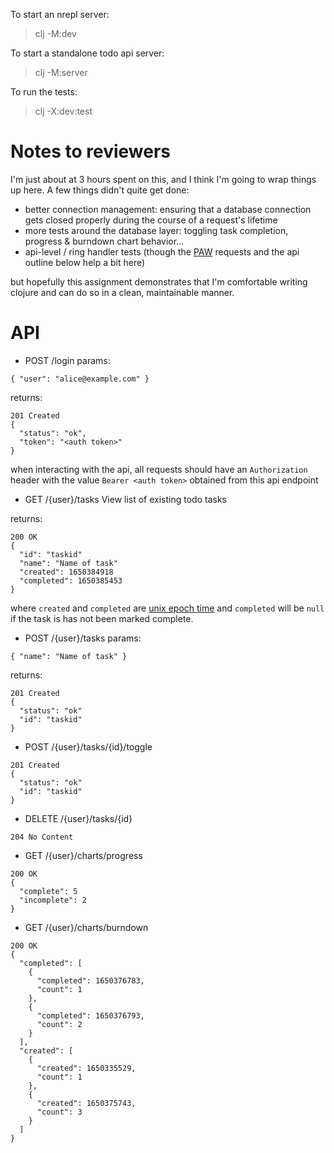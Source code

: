 To start an nrepl server:

> clj -M:dev

To start a standalone todo api server:

> clj -M:server

To run the tests:

> clj -X:dev:test

# Notes to reviewers

I'm just about at 3 hours spent on this, and I think I'm going to wrap things up here. A few things didn't quite get done:
- better connection management: ensuring that a database connection gets closed properly during the course of a request's lifetime
- more tests around the database layer: toggling task completion, progress & burndown chart behavior...
- api-level / ring handler tests (though the [PAW](https://paw.cloud/) requests and the api outline below help a bit here)

but hopefully this assignment demonstrates that I'm comfortable writing clojure and can do so in a clean, maintainable manner.

# API

- POST /login
params:
```
{ "user": "alice@example.com" }
```

returns:
```
201 Created
{
  "status": "ok",
  "token": "<auth token>"
}
```
when interacting with the api, all requests should have an `Authorization` header with the value `Bearer <auth token>` obtained from this api endpoint

- GET /{user}/tasks
View list of existing todo tasks

returns:
```
200 OK
{
  "id": "taskid"
  "name": "Name of task"
  "created": 1650384918
  "completed": 1650385453
}
```
where `created` and `completed` are [unix epoch time](https://en.wikipedia.org/wiki/Unix_time) and `completed` will be `null` if the task is has not been marked complete.

- POST /{user}/tasks
params:
```
{ "name": "Name of task" }
```

returns:
```
201 Created
{
  "status": "ok"
  "id": "taskid"
}
```

- POST /{user}/tasks/{id}/toggle
```
201 Created
{
  "status": "ok"
  "id": "taskid"
}
```

- DELETE /{user}/tasks/{id}
```
204 No Content
```

- GET /{user}/charts/progress
```
200 OK
{
  "complete": 5
  "incomplete": 2
}
```

- GET /{user}/charts/burndown
```
200 OK
{
  "completed": [
    {
      "completed": 1650376783,
      "count": 1
    },
    {
      "completed": 1650376793,
      "count": 2
    }
  ],
  "created": [
    {
      "created": 1650335529,
      "count": 1
    },
    {
      "created": 1650375743,
      "count": 3
    }
  ]
}
```
